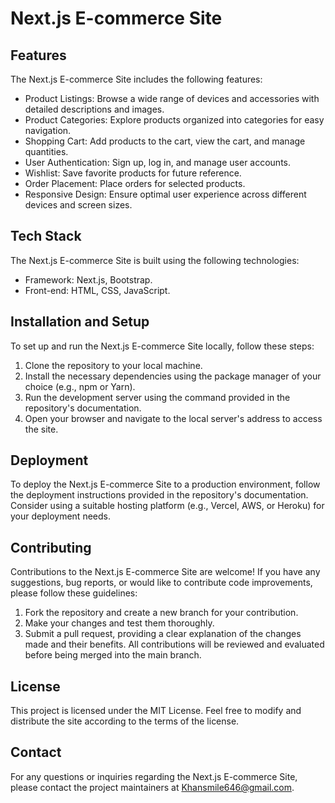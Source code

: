 # Next.js E-commerce Site

## Features
The Next.js E-commerce Site includes the following features:
- Product Listings: Browse a wide range of devices and accessories with detailed descriptions and images.
- Product Categories: Explore products organized into categories for easy navigation.
- Shopping Cart: Add products to the cart, view the cart, and manage quantities.
- User Authentication: Sign up, log in, and manage user accounts.
- Wishlist: Save favorite products for future reference.
- Order Placement: Place orders for selected products.
- Responsive Design: Ensure optimal user experience across different devices and screen sizes.

## Tech Stack
The Next.js E-commerce Site is built using the following technologies:
- Framework: Next.js, Bootstrap.
- Front-end: HTML, CSS, JavaScript.

## Installation and Setup
To set up and run the Next.js E-commerce Site locally, follow these steps:
1. Clone the repository to your local machine.
2. Install the necessary dependencies using the package manager of your choice (e.g., npm or Yarn).
3. Run the development server using the command provided in the repository's documentation.
4. Open your browser and navigate to the local server's address to access the site.

## Deployment
To deploy the Next.js E-commerce Site to a production environment, follow the deployment instructions provided in the repository's documentation. Consider using a suitable hosting platform (e.g., Vercel, AWS, or Heroku) for your deployment needs.

## Contributing
Contributions to the Next.js E-commerce Site are welcome! If you have any suggestions, bug reports, or would like to contribute code improvements, please follow these guidelines:
1. Fork the repository and create a new branch for your contribution.
2. Make your changes and test them thoroughly.
3. Submit a pull request, providing a clear explanation of the changes made and their benefits.
All contributions will be reviewed and evaluated before being merged into the main branch.

## License
This project is licensed under the MIT License. Feel free to modify and distribute the site according to the terms of the license.

## Contact
For any questions or inquiries regarding the Next.js E-commerce Site, please contact the project maintainers at Khansmile646@gmail.com.
